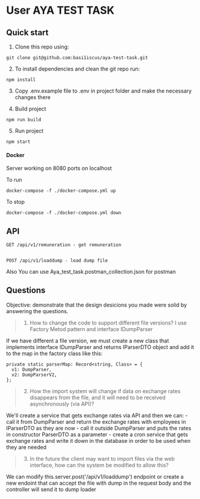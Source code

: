 # User AYA TEST TASK

## Quick start

1. Clone this repo using:
  
  ```shell
  git clone git@github.com:basi1iscus/aya-test-task.git
  ```

2. To install dependencies and clean the git repo run:

  ```shell
  npm install
  ```
3. Copy .env.example file to .env in project folder and make the necessary changes there

4. Build project

  ```shell
  npm run build
  ```
5. Run project

  ```shell
  npm start
  ```

#### Docker
Server working on 8080 ports on localhost

To run
```shell
docker-compose -f ./docker-compose.yml up
```
To stop
```shell
docker-compose -f ./docker-compose.yml down
```

## API

```Shell
GET /api/v1/remuneration - get remuneration


POST /api/v1/loaddump - load dump file
```
Also You can use Aya_test_task.postman_collection.json for postman

## Questions

Objective: demonstrate that the design desicions you made were solid by
answering the questions.

>1. How to change the code to support different file versions?
>I use Factory Metod pattern and interface IDumpParser

If we have different a file version, we must create a new class that implements interface IDumpParser and returns IParserDTO object and add it to the map in the factory class like this:
  
  ```Shell
  private static parserMap: Record<string, Class> = {
    v1: DumpParser,
    v2: DumpParserV2,
  };
  ```
>2. How the import system will change if data on exchange rates disappears from
>   the file, and it will need to be received asynchronously (via API)?

   We'll create a service that gets exchange rates via API and then we can:
     - call it from DumpParser and return the exchange rates with employees in IParserDTO as they are now
     - call it outside DumpParser and puts the rates in constructor ParserDTO as a parameter
     - create a cron service that gets exchange rates and write it down in the database in order to be used when they are needed

>3. In the future the client may want to import files via the web interface,
>   how can the system be modified to allow this?

   We can modify this.server.post('/api/v1/loaddump') endpoint or create a new endoint that can accept the file with dump in the request body and the controller will send it to dump loader 
